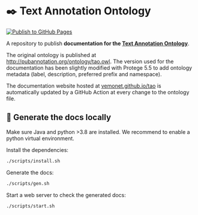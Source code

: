 # ✒️ Text Annotation Ontology

[![Publish to GitHub Pages](https://github.com/vemonet/tao/actions/workflows/publish.yml/badge.svg)](https://github.com/vemonet/tao/actions/workflows/publish.yml)

A repository to publish **documentation for the [Text Annotation Ontology](http://pubannotation.org/ontology/tao.owl)**. 

The original ontology is published at http://pubannotation.org/ontology/tao.owl. The version used for the documentation has been slightly modified with Protege 5.5 to add ontology metadata (label, description, preferred prefix and namespace).

The documentation website hosted at [vemonet.github.io/tao](https://vemonet.github.io/tao) is automatically updated by a GitHub Action at every change to the ontology file.

## 📖 Generate the docs locally

Make sure Java and python >3.8 are installed. We recommend to enable a python virtual environment.

Install the dependencies:

```bash
./scripts/install.sh
```

Generate the docs:

```bash
./scripts/gen.sh
```

Start a web server to check the generated docs:

```bash
./scripts/start.sh
```